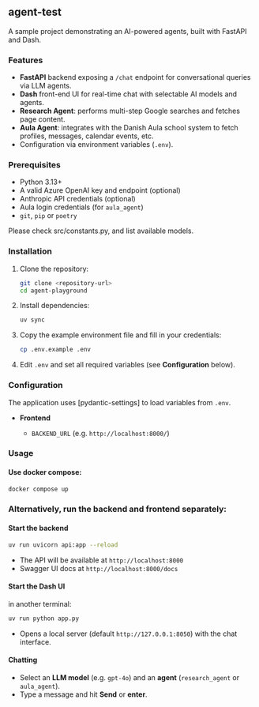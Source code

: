 ## agent-test

A sample project demonstrating an AI-powered agents, built with FastAPI and Dash.

### Features

* **FastAPI** backend exposing a `/chat` endpoint for conversational queries via LLM agents.
* **Dash** front-end UI for real-time chat with selectable AI models and agents.
* **Research Agent**: performs multi-step Google searches and fetches page content.
* **Aula Agent**: integrates with the Danish Aula school system to fetch profiles, messages, calendar events, etc.
* Configuration via environment variables (`.env`).

### Prerequisites

* Python 3.13+
* A valid Azure OpenAI key and endpoint (optional)
* Anthropic API credentials (optional)
* Aula login credentials (for `aula_agent`)
* `git`, `pip` or `poetry`

Please check src/constants.py, and list available models.

### Installation

1. Clone the repository:

   ```bash
   git clone <repository-url>
   cd agent-playground
   ```

3. Install dependencies:

   ```bash
   uv sync
   ```

4. Copy the example environment file and fill in your credentials:

   ```bash
   cp .env.example .env
   ```

5. Edit `.env` and set all required variables (see **Configuration** below).

### Configuration

The application uses \[pydantic-settings] to load variables from `.env`. 

* **Frontend**

  * `BACKEND_URL` (e.g. `http://localhost:8000/`)

### Usage


#### Use docker compose:


```bash
docker compose up
```

### Alternatively, run the backend and frontend separately:
#### Start the backend

```bash
uv run uvicorn api:app --reload
```

* The API will be available at `http://localhost:8000`
* Swagger UI docs at `http://localhost:8000/docs`

#### Start the Dash UI
in another terminal:

```bash
uv run python app.py
```

* Opens a local server (default `http://127.0.0.1:8050`) with the chat interface.

#### Chatting

* Select an **LLM model** (e.g. `gpt-4o`) and an **agent** (`research_agent` or `aula_agent`).
* Type a message and hit **Send** or **enter**.
